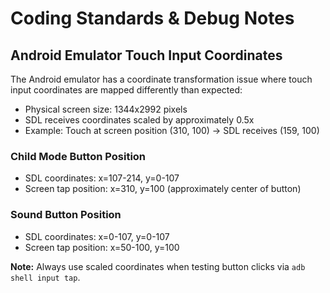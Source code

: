 # Coding Standards & Debug Notes

## Android Emulator Touch Input Coordinates

The Android emulator has a coordinate transformation issue where touch input coordinates are mapped differently than expected:

- Physical screen size: 1344x2992 pixels
- SDL receives coordinates scaled by approximately 0.5x
- Example: Touch at screen position (310, 100) → SDL receives (159, 100)

### Child Mode Button Position
- SDL coordinates: x=107-214, y=0-107
- Screen tap position: x=310, y=100 (approximately center of button)

### Sound Button Position  
- SDL coordinates: x=0-107, y=0-107
- Screen tap position: x=50-100, y=100

**Note:** Always use scaled coordinates when testing button clicks via `adb shell input tap`.
